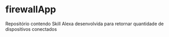# firewallApp
Repositório contendo Skill Alexa desenvolvida para retornar quantidade de dispositivos conectados
